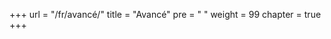 +++
url = "/fr/avancé/"
title = "Avancé"
pre = "<i class='fas fa-asterisk'></i>&nbsp;"
weight = 99
chapter = true
+++

